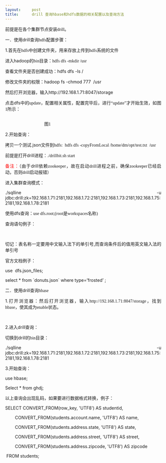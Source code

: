 ```yaml
---
layout:     post
title:      drill 查询hbase和hdfs数据的相关配置以及查询方法
---
```

<div id="article_content" class="article_content clearfix csdn-tracking-statistics" data-pid="blog" data-mod="popu_307" data-dsm="post">
								            <link rel="stylesheet" href="https://csdnimg.cn/release/phoenix/template/css/ck_htmledit_views-f76675cdea.css">
						<div class="htmledit_views" id="content_views">
                
<p align="justify"><span style="font-family:'宋体';">前提是在各个集群节点安装drill。</span></p>
<p align="justify"><span style="font-family:'宋体';">一．使用</span>drill<span style="font-family:'宋体';">查询</span><span style="font-family:Calibri;">hdfs</span><span style="font-family:'宋体';">配置步骤：</span></p>
<p align="justify">1.<span style="font-family:'宋体';">首先在</span><span style="font-family:Calibri;">hdfs</span><span style="font-family:'宋体';">中创建文件夹，用来存放上传到</span><span style="font-family:Calibri;">hdfs</span><span style="font-family:'宋体';">系统的文件</span></p>
<p align="justify"><span style="font-family:'宋体';">进入</span>hadoop<span style="font-family:'宋体';">的</span><span style="font-family:Calibri;">bin</span><span style="font-family:'宋体';">目录：</span><span style="font-family:Calibri;">hdfs dfs -mkdir /usr</span></p>
<p align="justify"><span style="font-family:'宋体';">查看文件夹是否创建成功：</span>hdfs dfs -ls /</p>
<p align="justify"><span style="font-family:'宋体';">修改文件夹的权限：</span>hadoop fs -chmod 777  /usr</p>
<p align="justify"><span style="font-family:'宋体';">然后打开浏览器，输入</span>http://192.168.1.71:8047/storage</p>
<p align="justify"><span style="font-family:'宋体';">点击</span>dfs<span style="font-family:'宋体';">中的</span><span style="font-family:Calibri;">update</span><span style="font-family:'宋体';">，配置相关属性，配置完毕后，进行“</span><span style="font-family:Calibri;">update</span><span style="font-family:'宋体';">”才开始生效，如图1所示：</span></p>
<p align="justify"><span style="font-family:'宋体';"><img src="https://img-blog.csdn.net/20160908131717249" alt=""><br></span></p>
<p align="justify"><span style="font-family:'宋体';">                                    图1</span></p>
<p align="center"></p>
<p align="justify">2.开始查询：</p>
<p align="justify"><span style="font-family:'宋体';">拷贝一个测试</span>.json<span style="font-family:'宋体';">文件到</span><span style="font-family:Calibri;">hdfs:  hdfs dfs -copyFromLocal /home/dm/opt/test.txt  /usr</span></p>
<p align="justify"><span style="font-family:'宋体';">前提是打开</span>drill<span style="font-family:'宋体';">进程：</span><span style="font-family:Calibri;">./drillbit.sh start</span></p>
<p align="justify"><span style="color:rgb(255,0,0);">备注：</span><span style="font-family:'宋体';">（由于</span>drill<span style="font-family:'宋体';">依赖</span><span style="font-family:Calibri;">zookeeper</span><span style="font-family:'宋体';">，故在启动</span><span style="font-family:Calibri;">drill</span><span style="font-family:'宋体';">进程之前，确保</span><span style="font-family:Calibri;">zookeeper</span><span style="font-family:'宋体';">已经启动，否则</span><span style="font-family:Calibri;">drill</span><span style="font-family:'宋体';">启动报错）</span></p>
<p align="justify">进入集群查询模式：</p>
<p align="justify">./sqlline -u jdbc:drill:zk=192.168.1.71:2181,192.168.1.72:2181,192.168.1.73:2181,192.168.1.75:2181,192.168.1.78:2181</p>
<p align="justify"><span style="font-family:'宋体';">使用</span>dfs<span style="font-family:'宋体';">查询：</span><span style="font-family:Calibri;">use dfs.root;(root</span><span style="font-family:'宋体';">是</span><span style="font-family:Calibri;">workspaces</span><span style="font-family:'宋体';">名称</span><span style="font-family:Calibri;">)</span></p>
<p align="justify">查询语句例子：</p>
<p align="justify"><span style="color:rgb(0,64,128);"> </span></p>
<p align="justify"><span style="font-family:'宋体';">切记：表名称一定要用中文输入法下的单引号</span>,<span style="font-family:'宋体';">而查询条件后的值用英文输入法的单引号</span></p>
<p align="justify">官方文档例子：</p>
<p align="justify">use  dfs.json_files;</p>
<p align="justify">select * from `donuts.json` where type=’frosted’ ;</p>
<p align="justify">二．<span style="font-family:'宋体';">使用</span>drill<span style="font-family:'宋体';">查询</span><span style="font-family:Calibri;">hbase</span></p>
<p align="justify">1.<span style="font-family:'宋体';">打开浏览器：然后打开浏览器，输入</span><span style="font-family:Calibri;">http://192.168.1.71:8047/storage</span><span style="font-family:'宋体';">，找到</span><span style="font-family:Calibri;">hbase</span><span style="font-family:'宋体';">，使其成为</span><span style="font-family:Calibri;">enable</span><span style="font-family:'宋体';">状态。</span></p>
<p align="justify"> </p>
<p align="justify">2.<span style="font-family:'宋体';">进入</span>drill<span style="font-family:'宋体';">查询：</span></p>
<p align="justify"><span style="font-family:'宋体';">切换到</span>drill<span style="font-family:'宋体';">的</span><span style="font-family:Calibri;">bin</span><span style="font-family:'宋体';">目录：</span></p>
<p align="justify">./sqlline -u jdbc:drill:zk=192.168.1.71:2181,192.168.1.72:2181,192.168.1.73:2181,192.168.1.75:2181,192.168.1.78:2181</p>
<p align="justify">3.开始查询：</p>
<p align="justify">use hbase;</p>
<p align="justify">Select * from ghdj;</p>
<p align="justify">以上查询会出现乱码，如果要进行数据格式转换，例子：</p>
<p align="justify">SELECT CONVERT_FROM(row_key, 'UTF8') AS studentid, </p>
<p align="justify">        CONVERT_FROM(students.account.name, 'UTF8') AS name, </p>
<p align="justify">        CONVERT_FROM(students.address.state, 'UTF8') AS state,
</p>
<p align="justify">        CONVERT_FROM(students.address.street, 'UTF8') AS street,
</p>
<p align="justify">        CONVERT_FROM(students.address.zipcode, 'UTF8') AS zipcode
</p>
<p align="justify"> FROM students;</p>
            </div>
                </div>
